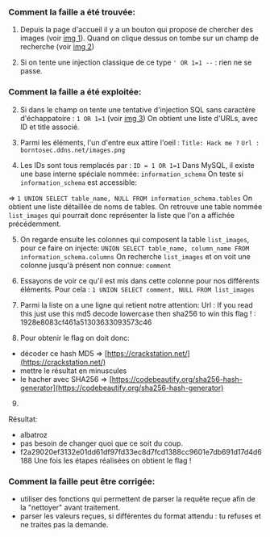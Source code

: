### Comment la faille a été trouvée:

1. Depuis la page d'accueil il y a un bouton qui propose de chercher des images (voir [img 1](./1.png)).
Quand on clique dessus on tombe sur un champ de recherche (voir [img 2](./2.png))

2. Si on tente une injection classique de ce type `' OR 1=1 --` : rien ne se passe.

### Comment la faille a été exploitée:

2. Si dans le champ on tente une tentative d'injection SQL sans caractère d'échappatoire : `1 OR 1=1` (voir [img 3](./3.png))
On obtient une liste d'URLs, avec ID et title associé.

3. Parmi les éléments, l'un d'entre eux attire l'oeil : 
`Title: Hack me ?`
`Url : borntosec.ddns.net/images.png`

4. Les IDs sont tous remplacés par : `ID = 1 OR 1=1`
Dans MySQL, il existe une base interne spéciale nommée: `information_schema`
On teste si `information_schema` est accessible:

=> `1 UNION SELECT table_name, NULL FROM information_schema.tables`
On obtient une liste détaillée de noms de tables.
On retrouve une table nommée `list_images` qui pourrait donc représenter la liste que l'on a affichée précédemment.

5. On regarde ensuite les colonnes qui composent la table `list_images`, pour ce faire on injecte: `UNION SELECT table_name, column_name FROM information_schema.columns`
On recherche `list_images` et on voit une colonne jusqu'à présent non connue: `comment`

6. Essayons de voir ce qu'il est mis dans cette colonne pour nos différents éléments. 
Pour cela : `1 UNION SELECT comment, NULL FROM list_images`

7. Parmi la liste on a une ligne qui retient notre attention:
Url : If you read this just use this md5 decode lowercase then sha256 to win this flag ! : 1928e8083cf461a51303633093573c46

8. Pour obtenir le flag on doit donc:
- décoder ce hash MD5 => [https://crackstation.net/](https://crackstation.net/)
- mettre le résultat en minuscules
- le hacher avec SHA256 => [https://codebeautify.org/sha256-hash-generator](https://codebeautify.org/sha256-hash-generator)

9. 
Résultat:
- albatroz
- pas besoin de changer quoi que ce soit du coup.
- f2a29020ef3132e01dd61df97fd33ec8d7fcd1388cc9601e7db691d17d4d6188
Une fois les étapes réalisées on obtient le flag !

### Comment la faille peut être corrigée:

- utiliser des fonctions qui permettent de parser la requête reçue afin de la "nettoyer" avant traitement.
- parser les valeurs reçues, si différentes du format attendu : tu refuses et ne traites pas la demande.